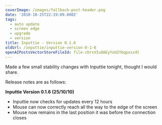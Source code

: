 ```yaml
---
coverImage: /images/fallback-post-header.png
date: '2010-10-25T22:19:09.000Z'
tags:
  - auto update
  - screen edge
  - upgrade
  - version
title: Inputtie - Version 0.1.6
oldUrl: /inputtie/inputtie-version-0-1-6
openAIPostsVectorStoreFileId: file-cDrsVIuOAEyYoU2Ybqpxsz4l
---
```


Made a few small stability changes with Inputtie tonight, thought I would share.

<!-- more -->

Release notes are as follows:

**Inputtie Version 0.1.6 (25/10/10)**

- Inputtie now checks for updates every 12 hours
- Mouse can now correctly reach all the way to the edge of the screen
- Mouse now remains in the last position it was before the connection closes
